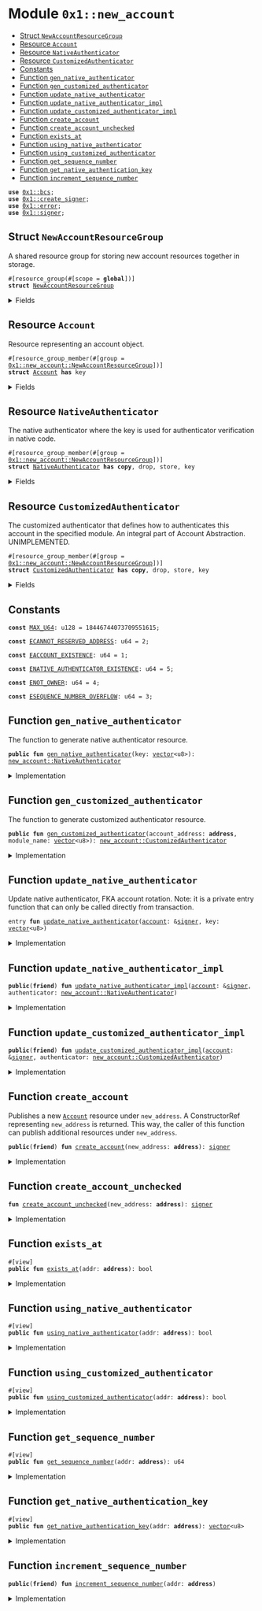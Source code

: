 
<a id="0x1_new_account"></a>

# Module `0x1::new_account`



-  [Struct `NewAccountResourceGroup`](#0x1_new_account_NewAccountResourceGroup)
-  [Resource `Account`](#0x1_new_account_Account)
-  [Resource `NativeAuthenticator`](#0x1_new_account_NativeAuthenticator)
-  [Resource `CustomizedAuthenticator`](#0x1_new_account_CustomizedAuthenticator)
-  [Constants](#@Constants_0)
-  [Function `gen_native_authenticator`](#0x1_new_account_gen_native_authenticator)
-  [Function `gen_customized_authenticator`](#0x1_new_account_gen_customized_authenticator)
-  [Function `update_native_authenticator`](#0x1_new_account_update_native_authenticator)
-  [Function `update_native_authenticator_impl`](#0x1_new_account_update_native_authenticator_impl)
-  [Function `update_customized_authenticator_impl`](#0x1_new_account_update_customized_authenticator_impl)
-  [Function `create_account`](#0x1_new_account_create_account)
-  [Function `create_account_unchecked`](#0x1_new_account_create_account_unchecked)
-  [Function `exists_at`](#0x1_new_account_exists_at)
-  [Function `using_native_authenticator`](#0x1_new_account_using_native_authenticator)
-  [Function `using_customized_authenticator`](#0x1_new_account_using_customized_authenticator)
-  [Function `get_sequence_number`](#0x1_new_account_get_sequence_number)
-  [Function `get_native_authentication_key`](#0x1_new_account_get_native_authentication_key)
-  [Function `increment_sequence_number`](#0x1_new_account_increment_sequence_number)


<pre><code><b>use</b> <a href="../../aptos-stdlib/../move-stdlib/doc/bcs.md#0x1_bcs">0x1::bcs</a>;
<b>use</b> <a href="create_signer.md#0x1_create_signer">0x1::create_signer</a>;
<b>use</b> <a href="../../aptos-stdlib/../move-stdlib/doc/error.md#0x1_error">0x1::error</a>;
<b>use</b> <a href="../../aptos-stdlib/../move-stdlib/doc/signer.md#0x1_signer">0x1::signer</a>;
</code></pre>



<a id="0x1_new_account_NewAccountResourceGroup"></a>

## Struct `NewAccountResourceGroup`

A shared resource group for storing new account resources together in storage.


<pre><code>#[resource_group(#[scope = <b>global</b>])]
<b>struct</b> <a href="new_account.md#0x1_new_account_NewAccountResourceGroup">NewAccountResourceGroup</a>
</code></pre>



<details>
<summary>Fields</summary>


<dl>
<dt>
<code>dummy_field: bool</code>
</dt>
<dd>

</dd>
</dl>


</details>

<a id="0x1_new_account_Account"></a>

## Resource `Account`

Resource representing an account object.


<pre><code>#[resource_group_member(#[group = <a href="new_account.md#0x1_new_account_NewAccountResourceGroup">0x1::new_account::NewAccountResourceGroup</a>])]
<b>struct</b> <a href="new_account.md#0x1_new_account_Account">Account</a> <b>has</b> key
</code></pre>



<details>
<summary>Fields</summary>


<dl>
<dt>
<code>sequence_number: u64</code>
</dt>
<dd>

</dd>
</dl>


</details>

<a id="0x1_new_account_NativeAuthenticator"></a>

## Resource `NativeAuthenticator`

The native authenticator where the key is used for authenticator verification in native code.


<pre><code>#[resource_group_member(#[group = <a href="new_account.md#0x1_new_account_NewAccountResourceGroup">0x1::new_account::NewAccountResourceGroup</a>])]
<b>struct</b> <a href="new_account.md#0x1_new_account_NativeAuthenticator">NativeAuthenticator</a> <b>has</b> <b>copy</b>, drop, store, key
</code></pre>



<details>
<summary>Fields</summary>


<dl>
<dt>
<code>key: <a href="../../aptos-stdlib/../move-stdlib/doc/vector.md#0x1_vector">vector</a>&lt;u8&gt;</code>
</dt>
<dd>

</dd>
</dl>


</details>

<a id="0x1_new_account_CustomizedAuthenticator"></a>

## Resource `CustomizedAuthenticator`

The customized authenticator that defines how to authenticates this account in the specified module.
An integral part of Account Abstraction.
UNIMPLEMENTED.


<pre><code>#[resource_group_member(#[group = <a href="new_account.md#0x1_new_account_NewAccountResourceGroup">0x1::new_account::NewAccountResourceGroup</a>])]
<b>struct</b> <a href="new_account.md#0x1_new_account_CustomizedAuthenticator">CustomizedAuthenticator</a> <b>has</b> <b>copy</b>, drop, store, key
</code></pre>



<details>
<summary>Fields</summary>


<dl>
<dt>
<code>account_address: <b>address</b></code>
</dt>
<dd>

</dd>
<dt>
<code>module_name: <a href="../../aptos-stdlib/../move-stdlib/doc/vector.md#0x1_vector">vector</a>&lt;u8&gt;</code>
</dt>
<dd>

</dd>
</dl>


</details>

<a id="@Constants_0"></a>

## Constants


<a id="0x1_new_account_MAX_U64"></a>



<pre><code><b>const</b> <a href="new_account.md#0x1_new_account_MAX_U64">MAX_U64</a>: u128 = 18446744073709551615;
</code></pre>



<a id="0x1_new_account_ECANNOT_RESERVED_ADDRESS"></a>



<pre><code><b>const</b> <a href="new_account.md#0x1_new_account_ECANNOT_RESERVED_ADDRESS">ECANNOT_RESERVED_ADDRESS</a>: u64 = 2;
</code></pre>



<a id="0x1_new_account_EACCOUNT_EXISTENCE"></a>



<pre><code><b>const</b> <a href="new_account.md#0x1_new_account_EACCOUNT_EXISTENCE">EACCOUNT_EXISTENCE</a>: u64 = 1;
</code></pre>



<a id="0x1_new_account_ENATIVE_AUTHENTICATOR_EXISTENCE"></a>



<pre><code><b>const</b> <a href="new_account.md#0x1_new_account_ENATIVE_AUTHENTICATOR_EXISTENCE">ENATIVE_AUTHENTICATOR_EXISTENCE</a>: u64 = 5;
</code></pre>



<a id="0x1_new_account_ENOT_OWNER"></a>



<pre><code><b>const</b> <a href="new_account.md#0x1_new_account_ENOT_OWNER">ENOT_OWNER</a>: u64 = 4;
</code></pre>



<a id="0x1_new_account_ESEQUENCE_NUMBER_OVERFLOW"></a>



<pre><code><b>const</b> <a href="new_account.md#0x1_new_account_ESEQUENCE_NUMBER_OVERFLOW">ESEQUENCE_NUMBER_OVERFLOW</a>: u64 = 3;
</code></pre>



<a id="0x1_new_account_gen_native_authenticator"></a>

## Function `gen_native_authenticator`

The function to generate native authenticator resource.


<pre><code><b>public</b> <b>fun</b> <a href="new_account.md#0x1_new_account_gen_native_authenticator">gen_native_authenticator</a>(key: <a href="../../aptos-stdlib/../move-stdlib/doc/vector.md#0x1_vector">vector</a>&lt;u8&gt;): <a href="new_account.md#0x1_new_account_NativeAuthenticator">new_account::NativeAuthenticator</a>
</code></pre>



<details>
<summary>Implementation</summary>


<pre><code><b>public</b> <b>fun</b> <a href="new_account.md#0x1_new_account_gen_native_authenticator">gen_native_authenticator</a>(key: <a href="../../aptos-stdlib/../move-stdlib/doc/vector.md#0x1_vector">vector</a>&lt;u8&gt;): <a href="new_account.md#0x1_new_account_NativeAuthenticator">NativeAuthenticator</a> {
    <a href="new_account.md#0x1_new_account_NativeAuthenticator">NativeAuthenticator</a> {
        key,
    }
}
</code></pre>



</details>

<a id="0x1_new_account_gen_customized_authenticator"></a>

## Function `gen_customized_authenticator`

The function to generate customized authenticator resource.


<pre><code><b>public</b> <b>fun</b> <a href="new_account.md#0x1_new_account_gen_customized_authenticator">gen_customized_authenticator</a>(account_address: <b>address</b>, module_name: <a href="../../aptos-stdlib/../move-stdlib/doc/vector.md#0x1_vector">vector</a>&lt;u8&gt;): <a href="new_account.md#0x1_new_account_CustomizedAuthenticator">new_account::CustomizedAuthenticator</a>
</code></pre>



<details>
<summary>Implementation</summary>


<pre><code><b>public</b> <b>fun</b> <a href="new_account.md#0x1_new_account_gen_customized_authenticator">gen_customized_authenticator</a>(
    account_address: <b>address</b>,
    module_name: <a href="../../aptos-stdlib/../move-stdlib/doc/vector.md#0x1_vector">vector</a>&lt;u8&gt;,
): <a href="new_account.md#0x1_new_account_CustomizedAuthenticator">CustomizedAuthenticator</a> {
    <a href="new_account.md#0x1_new_account_CustomizedAuthenticator">CustomizedAuthenticator</a> { account_address, module_name }
}
</code></pre>



</details>

<a id="0x1_new_account_update_native_authenticator"></a>

## Function `update_native_authenticator`

Update native authenticator, FKA account rotation.
Note: it is a private entry function that can only be called directly from transaction.


<pre><code>entry <b>fun</b> <a href="new_account.md#0x1_new_account_update_native_authenticator">update_native_authenticator</a>(<a href="account.md#0x1_account">account</a>: &<a href="../../aptos-stdlib/../move-stdlib/doc/signer.md#0x1_signer">signer</a>, key: <a href="../../aptos-stdlib/../move-stdlib/doc/vector.md#0x1_vector">vector</a>&lt;u8&gt;)
</code></pre>



<details>
<summary>Implementation</summary>


<pre><code>entry <b>fun</b> <a href="new_account.md#0x1_new_account_update_native_authenticator">update_native_authenticator</a>(
    <a href="account.md#0x1_account">account</a>: &<a href="../../aptos-stdlib/../move-stdlib/doc/signer.md#0x1_signer">signer</a>,
    key: <a href="../../aptos-stdlib/../move-stdlib/doc/vector.md#0x1_vector">vector</a>&lt;u8&gt;,
) <b>acquires</b> <a href="new_account.md#0x1_new_account_CustomizedAuthenticator">CustomizedAuthenticator</a>, <a href="new_account.md#0x1_new_account_NativeAuthenticator">NativeAuthenticator</a> {
    <a href="new_account.md#0x1_new_account_update_native_authenticator_impl">update_native_authenticator_impl</a>(<a href="account.md#0x1_account">account</a>, <a href="new_account.md#0x1_new_account_NativeAuthenticator">NativeAuthenticator</a> {
        key,
    });
}
</code></pre>



</details>

<a id="0x1_new_account_update_native_authenticator_impl"></a>

## Function `update_native_authenticator_impl`



<pre><code><b>public</b>(<b>friend</b>) <b>fun</b> <a href="new_account.md#0x1_new_account_update_native_authenticator_impl">update_native_authenticator_impl</a>(<a href="account.md#0x1_account">account</a>: &<a href="../../aptos-stdlib/../move-stdlib/doc/signer.md#0x1_signer">signer</a>, authenticator: <a href="new_account.md#0x1_new_account_NativeAuthenticator">new_account::NativeAuthenticator</a>)
</code></pre>



<details>
<summary>Implementation</summary>


<pre><code><b>public</b>(<b>friend</b>) <b>fun</b> <a href="new_account.md#0x1_new_account_update_native_authenticator_impl">update_native_authenticator_impl</a>(
    <a href="account.md#0x1_account">account</a>: &<a href="../../aptos-stdlib/../move-stdlib/doc/signer.md#0x1_signer">signer</a>,
    authenticator: <a href="new_account.md#0x1_new_account_NativeAuthenticator">NativeAuthenticator</a>
) <b>acquires</b> <a href="new_account.md#0x1_new_account_CustomizedAuthenticator">CustomizedAuthenticator</a>, <a href="new_account.md#0x1_new_account_NativeAuthenticator">NativeAuthenticator</a> {
    <b>let</b> account_address = <a href="../../aptos-stdlib/../move-stdlib/doc/signer.md#0x1_signer_address_of">signer::address_of</a>(<a href="account.md#0x1_account">account</a>);
    <b>assert</b>!(<a href="new_account.md#0x1_new_account_exists_at">exists_at</a>(account_address), <a href="../../aptos-stdlib/../move-stdlib/doc/error.md#0x1_error_not_found">error::not_found</a>(<a href="new_account.md#0x1_new_account_EACCOUNT_EXISTENCE">EACCOUNT_EXISTENCE</a>));
    <b>if</b> (<b>exists</b>&lt;<a href="new_account.md#0x1_new_account_CustomizedAuthenticator">CustomizedAuthenticator</a>&gt;(account_address)) {
        <b>move_from</b>&lt;<a href="new_account.md#0x1_new_account_CustomizedAuthenticator">CustomizedAuthenticator</a>&gt;(account_address);
    };
    <b>if</b> (<b>exists</b>&lt;<a href="new_account.md#0x1_new_account_NativeAuthenticator">NativeAuthenticator</a>&gt;(account_address)) {
        <b>let</b> current = <b>borrow_global_mut</b>&lt;<a href="new_account.md#0x1_new_account_NativeAuthenticator">NativeAuthenticator</a>&gt;(account_address);
        <b>if</b> (*current != authenticator) {
            *current = authenticator;
        }
    } <b>else</b> {
        <b>move_to</b>(<a href="account.md#0x1_account">account</a>, authenticator)
    }
}
</code></pre>



</details>

<a id="0x1_new_account_update_customized_authenticator_impl"></a>

## Function `update_customized_authenticator_impl`



<pre><code><b>public</b>(<b>friend</b>) <b>fun</b> <a href="new_account.md#0x1_new_account_update_customized_authenticator_impl">update_customized_authenticator_impl</a>(<a href="account.md#0x1_account">account</a>: &<a href="../../aptos-stdlib/../move-stdlib/doc/signer.md#0x1_signer">signer</a>, authenticator: <a href="new_account.md#0x1_new_account_CustomizedAuthenticator">new_account::CustomizedAuthenticator</a>)
</code></pre>



<details>
<summary>Implementation</summary>


<pre><code><b>public</b>(<b>friend</b>) <b>fun</b> <a href="new_account.md#0x1_new_account_update_customized_authenticator_impl">update_customized_authenticator_impl</a>(
    <a href="account.md#0x1_account">account</a>: &<a href="../../aptos-stdlib/../move-stdlib/doc/signer.md#0x1_signer">signer</a>,
    authenticator: <a href="new_account.md#0x1_new_account_CustomizedAuthenticator">CustomizedAuthenticator</a>
) <b>acquires</b> <a href="new_account.md#0x1_new_account_CustomizedAuthenticator">CustomizedAuthenticator</a>, <a href="new_account.md#0x1_new_account_NativeAuthenticator">NativeAuthenticator</a> {
    <b>let</b> account_address = <a href="../../aptos-stdlib/../move-stdlib/doc/signer.md#0x1_signer_address_of">signer::address_of</a>(<a href="account.md#0x1_account">account</a>);
    <b>assert</b>!(<a href="new_account.md#0x1_new_account_exists_at">exists_at</a>(account_address), <a href="../../aptos-stdlib/../move-stdlib/doc/error.md#0x1_error_not_found">error::not_found</a>(<a href="new_account.md#0x1_new_account_EACCOUNT_EXISTENCE">EACCOUNT_EXISTENCE</a>));
    <b>if</b> (<b>exists</b>&lt;<a href="new_account.md#0x1_new_account_NativeAuthenticator">NativeAuthenticator</a>&gt;(account_address)) {
        <b>move_from</b>&lt;<a href="new_account.md#0x1_new_account_NativeAuthenticator">NativeAuthenticator</a>&gt;(account_address);
    };
    <b>if</b> (<b>exists</b>&lt;<a href="new_account.md#0x1_new_account_CustomizedAuthenticator">CustomizedAuthenticator</a>&gt;(account_address)) {
        <b>let</b> current = <b>borrow_global_mut</b>&lt;<a href="new_account.md#0x1_new_account_CustomizedAuthenticator">CustomizedAuthenticator</a>&gt;(account_address);
        <b>if</b> (*current != authenticator) {
            *current = authenticator;
        }
    } <b>else</b> {
        <b>move_to</b>(<a href="account.md#0x1_account">account</a>, authenticator)
    }
}
</code></pre>



</details>

<a id="0x1_new_account_create_account"></a>

## Function `create_account`

Publishes a new <code><a href="new_account.md#0x1_new_account_Account">Account</a></code> resource under <code>new_address</code>. A ConstructorRef representing <code>new_address</code>
is returned. This way, the caller of this function can publish additional resources under
<code>new_address</code>.


<pre><code><b>public</b>(<b>friend</b>) <b>fun</b> <a href="new_account.md#0x1_new_account_create_account">create_account</a>(new_address: <b>address</b>): <a href="../../aptos-stdlib/../move-stdlib/doc/signer.md#0x1_signer">signer</a>
</code></pre>



<details>
<summary>Implementation</summary>


<pre><code><b>public</b>(<b>friend</b>) <b>fun</b> <a href="new_account.md#0x1_new_account_create_account">create_account</a>(new_address: <b>address</b>): <a href="../../aptos-stdlib/../move-stdlib/doc/signer.md#0x1_signer">signer</a> {
    // there cannot be an <a href="new_account.md#0x1_new_account_Account">Account</a> resource under new_addr already.
    <b>assert</b>!(!<a href="new_account.md#0x1_new_account_exists_at">exists_at</a>(new_address), <a href="../../aptos-stdlib/../move-stdlib/doc/error.md#0x1_error_already_exists">error::already_exists</a>(<a href="new_account.md#0x1_new_account_EACCOUNT_EXISTENCE">EACCOUNT_EXISTENCE</a>));

    // NOTE: @core_resources gets created via a `create_account` call, so we do not <b>include</b> it below.
    <b>assert</b>!(
        new_address != @vm_reserved && new_address != @aptos_framework && new_address != @aptos_token,
        <a href="../../aptos-stdlib/../move-stdlib/doc/error.md#0x1_error_invalid_argument">error::invalid_argument</a>(<a href="new_account.md#0x1_new_account_ECANNOT_RESERVED_ADDRESS">ECANNOT_RESERVED_ADDRESS</a>)
    );
    <a href="new_account.md#0x1_new_account_create_account_unchecked">create_account_unchecked</a>(new_address)
}
</code></pre>



</details>

<a id="0x1_new_account_create_account_unchecked"></a>

## Function `create_account_unchecked`



<pre><code><b>fun</b> <a href="new_account.md#0x1_new_account_create_account_unchecked">create_account_unchecked</a>(new_address: <b>address</b>): <a href="../../aptos-stdlib/../move-stdlib/doc/signer.md#0x1_signer">signer</a>
</code></pre>



<details>
<summary>Implementation</summary>


<pre><code><b>fun</b> <a href="new_account.md#0x1_new_account_create_account_unchecked">create_account_unchecked</a>(new_address: <b>address</b>): <a href="../../aptos-stdlib/../move-stdlib/doc/signer.md#0x1_signer">signer</a> {
    <b>let</b> <a href="new_account.md#0x1_new_account">new_account</a> = <a href="create_signer.md#0x1_create_signer_create_signer">create_signer::create_signer</a>(new_address);
    <b>move_to</b>(
        &<a href="new_account.md#0x1_new_account">new_account</a>,
        <a href="new_account.md#0x1_new_account_Account">Account</a> {
            sequence_number: 0,
        }
    );
    <b>move_to</b>(&<a href="new_account.md#0x1_new_account">new_account</a>,
        <a href="new_account.md#0x1_new_account_NativeAuthenticator">NativeAuthenticator</a> {
            key: <a href="../../aptos-stdlib/../move-stdlib/doc/bcs.md#0x1_bcs_to_bytes">bcs::to_bytes</a>(&new_address)
        }
    );
    <a href="new_account.md#0x1_new_account">new_account</a>
}
</code></pre>



</details>

<a id="0x1_new_account_exists_at"></a>

## Function `exists_at`



<pre><code>#[view]
<b>public</b> <b>fun</b> <a href="new_account.md#0x1_new_account_exists_at">exists_at</a>(addr: <b>address</b>): bool
</code></pre>



<details>
<summary>Implementation</summary>


<pre><code><b>public</b> <b>fun</b> <a href="new_account.md#0x1_new_account_exists_at">exists_at</a>(addr: <b>address</b>): bool {
    <b>exists</b>&lt;<a href="new_account.md#0x1_new_account_Account">Account</a>&gt;(addr)
}
</code></pre>



</details>

<a id="0x1_new_account_using_native_authenticator"></a>

## Function `using_native_authenticator`



<pre><code>#[view]
<b>public</b> <b>fun</b> <a href="new_account.md#0x1_new_account_using_native_authenticator">using_native_authenticator</a>(addr: <b>address</b>): bool
</code></pre>



<details>
<summary>Implementation</summary>


<pre><code><b>public</b> <b>fun</b> <a href="new_account.md#0x1_new_account_using_native_authenticator">using_native_authenticator</a>(addr: <b>address</b>): bool {
    <b>exists</b>&lt;<a href="new_account.md#0x1_new_account_NativeAuthenticator">NativeAuthenticator</a>&gt;(addr)
}
</code></pre>



</details>

<a id="0x1_new_account_using_customized_authenticator"></a>

## Function `using_customized_authenticator`



<pre><code>#[view]
<b>public</b> <b>fun</b> <a href="new_account.md#0x1_new_account_using_customized_authenticator">using_customized_authenticator</a>(addr: <b>address</b>): bool
</code></pre>



<details>
<summary>Implementation</summary>


<pre><code><b>public</b> <b>fun</b> <a href="new_account.md#0x1_new_account_using_customized_authenticator">using_customized_authenticator</a>(addr: <b>address</b>): bool {
    <b>exists</b>&lt;<a href="new_account.md#0x1_new_account_CustomizedAuthenticator">CustomizedAuthenticator</a>&gt;(addr)
}
</code></pre>



</details>

<a id="0x1_new_account_get_sequence_number"></a>

## Function `get_sequence_number`



<pre><code>#[view]
<b>public</b> <b>fun</b> <a href="new_account.md#0x1_new_account_get_sequence_number">get_sequence_number</a>(addr: <b>address</b>): u64
</code></pre>



<details>
<summary>Implementation</summary>


<pre><code><b>public</b> <b>fun</b> <a href="new_account.md#0x1_new_account_get_sequence_number">get_sequence_number</a>(addr: <b>address</b>): u64 <b>acquires</b> <a href="new_account.md#0x1_new_account_Account">Account</a> {
    <b>borrow_global</b>&lt;<a href="new_account.md#0x1_new_account_Account">Account</a>&gt;(addr).sequence_number
}
</code></pre>



</details>

<a id="0x1_new_account_get_native_authentication_key"></a>

## Function `get_native_authentication_key`



<pre><code>#[view]
<b>public</b> <b>fun</b> <a href="new_account.md#0x1_new_account_get_native_authentication_key">get_native_authentication_key</a>(addr: <b>address</b>): <a href="../../aptos-stdlib/../move-stdlib/doc/vector.md#0x1_vector">vector</a>&lt;u8&gt;
</code></pre>



<details>
<summary>Implementation</summary>


<pre><code><b>public</b> <b>fun</b> <a href="new_account.md#0x1_new_account_get_native_authentication_key">get_native_authentication_key</a>(addr: <b>address</b>): <a href="../../aptos-stdlib/../move-stdlib/doc/vector.md#0x1_vector">vector</a>&lt;u8&gt; <b>acquires</b> <a href="new_account.md#0x1_new_account_NativeAuthenticator">NativeAuthenticator</a> {
    <b>assert</b>!(<a href="new_account.md#0x1_new_account_using_native_authenticator">using_native_authenticator</a>(addr), <a href="../../aptos-stdlib/../move-stdlib/doc/error.md#0x1_error_not_found">error::not_found</a>(<a href="new_account.md#0x1_new_account_ENATIVE_AUTHENTICATOR_EXISTENCE">ENATIVE_AUTHENTICATOR_EXISTENCE</a>));
    <b>borrow_global</b>&lt;<a href="new_account.md#0x1_new_account_NativeAuthenticator">NativeAuthenticator</a>&gt;(addr).key
}
</code></pre>



</details>

<a id="0x1_new_account_increment_sequence_number"></a>

## Function `increment_sequence_number`



<pre><code><b>public</b>(<b>friend</b>) <b>fun</b> <a href="new_account.md#0x1_new_account_increment_sequence_number">increment_sequence_number</a>(addr: <b>address</b>)
</code></pre>



<details>
<summary>Implementation</summary>


<pre><code><b>public</b>(<b>friend</b>) <b>fun</b> <a href="new_account.md#0x1_new_account_increment_sequence_number">increment_sequence_number</a>(addr: <b>address</b>) <b>acquires</b> <a href="new_account.md#0x1_new_account_Account">Account</a> {
    <b>let</b> sequence_number = &<b>mut</b> <b>borrow_global_mut</b>&lt;<a href="new_account.md#0x1_new_account_Account">Account</a>&gt;(addr).sequence_number;

    <b>assert</b>!(
        (*sequence_number <b>as</b> u128) &lt; <a href="new_account.md#0x1_new_account_MAX_U64">MAX_U64</a>,
        <a href="../../aptos-stdlib/../move-stdlib/doc/error.md#0x1_error_out_of_range">error::out_of_range</a>(<a href="new_account.md#0x1_new_account_ESEQUENCE_NUMBER_OVERFLOW">ESEQUENCE_NUMBER_OVERFLOW</a>)
    );
    *sequence_number = *sequence_number + 1;
}
</code></pre>



</details>


[move-book]: https://aptos.dev/move/book/SUMMARY
